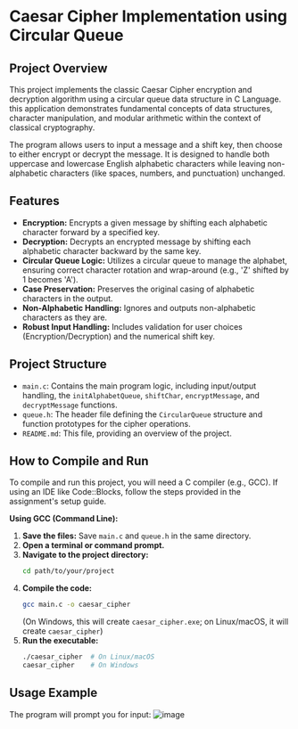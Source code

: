 # Caesar Cipher Implementation using Circular Queue

## Project Overview

This project implements the classic Caesar Cipher encryption and decryption algorithm using a circular queue data structure in C Language.
this application demonstrates fundamental concepts of data structures, character manipulation, and modular arithmetic within the context of classical cryptography.

The program allows users to input a message and a shift key, then choose to either encrypt or decrypt the message. It is designed to handle both uppercase and lowercase English alphabetic characters while leaving non-alphabetic characters (like spaces, numbers, and punctuation) unchanged.

## Features

* **Encryption:** Encrypts a given message by shifting each alphabetic character forward by a specified key.
* **Decryption:** Decrypts an encrypted message by shifting each alphabetic character backward by the same key.
* **Circular Queue Logic:** Utilizes a circular queue to manage the alphabet, ensuring correct character rotation and wrap-around (e.g., 'Z' shifted by 1 becomes 'A').
* **Case Preservation:** Preserves the original casing of alphabetic characters in the output.
* **Non-Alphabetic Handling:** Ignores and outputs non-alphabetic characters as they are.
* **Robust Input Handling:** Includes validation for user choices (Encryption/Decryption) and the numerical shift key.

## Project Structure

* `main.c`: Contains the main program logic, including input/output handling, the `initAlphabetQueue`, `shiftChar`, `encryptMessage`, and `decryptMessage` functions.
* `queue.h`: The header file defining the `CircularQueue` structure and function prototypes for the cipher operations.
* `README.md`: This file, providing an overview of the project.

## How to Compile and Run

To compile and run this project, you will need a C compiler (e.g., GCC). If using an IDE like Code::Blocks, follow the steps provided in the assignment's setup guide.

**Using GCC (Command Line):**

1.  **Save the files:** Save `main.c` and `queue.h` in the same directory.
2.  **Open a terminal or command prompt.**
3.  **Navigate to the project directory:**
    ```bash
    cd path/to/your/project
    ```
4.  **Compile the code:**
    ```bash
    gcc main.c -o caesar_cipher
    ```
    (On Windows, this will create `caesar_cipher.exe`; on Linux/macOS, it will create `caesar_cipher`)
5.  **Run the executable:**
    ```bash
    ./caesar_cipher  # On Linux/macOS
    caesar_cipher    # On Windows
    ```

## Usage Example

The program will prompt you for input: ![image](https://github.com/user-attachments/assets/43fa200f-b158-46d0-b2f6-957ffb0ad9c0)
